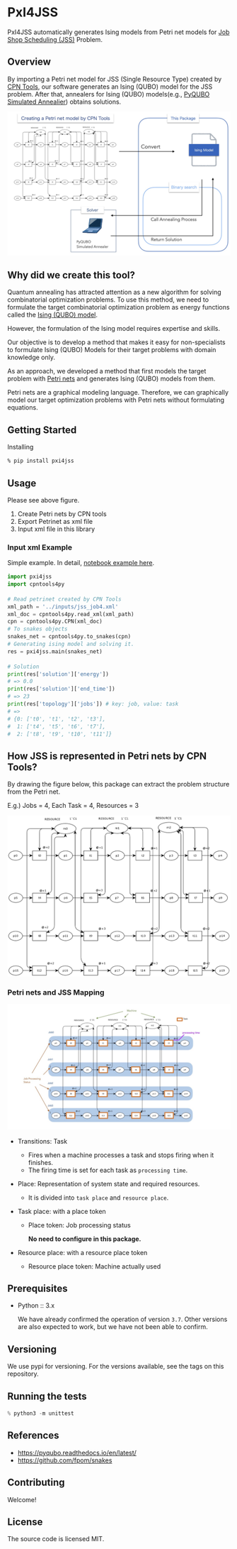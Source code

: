 # PxI4JSS

PxI4JSS automatically generates Ising models from Petri net models for [Job Shop Scheduling (JSS)](https://en.wikipedia.org/wiki/Job-shop_scheduling) Problem.

## Overview

By importing a Petri net model for JSS (Single Resource Type) created by [CPN Tools](https://cpntools.org/), our software generates an Ising (QUBO) model for the JSS problem.
After that, annealers for Ising (QUBO) models(e.g., [PyQUBO Simulated Annealier](https://pyqubo.readthedocs.io/en/latest/)) obtains solutions.

![job4_exp](/images/job4_exp.jpg)

## Why did we create this tool?

Quantum annealing has attracted attention as a new algorithm for solving combinatorial optimization problems. To use this method, we need to formulate the target combinatorial optimization problem as energy functions called the [Ising (QUBO) model](<(https://en.wikipedia.org/wiki/Ising_model)>).

However, the formulation of the Ising model requires expertise and skills.

Our objective is to develop a method that makes it easy for non-specialists to formulate Ising (QUBO) Models for their target problems with domain knowledge only.

As an approach, we developed a method that first models the target problem with [Petri nets](https://en.wikipedia.org/wiki/Petri_net) and generates Ising (QUBO) models from them.

Petri nets are a graphical modeling language. Therefore, we can graphically model our target optimization problems with Petri nets without formulating equations.

## Getting Started

Installing

```zsh
% pip install pxi4jss
```

## Usage

Please see above figure.

1. Create Petri nets by CPN tools
2. Export Petrinet as xml file
3. Input xml file in this library

### Input xml Example

Simple example. In detail, [notebook example here](https://github.com/kanekou/PxI4JSS/blob/main/example/example.ipynb).

```python
import pxi4jss
import cpntools4py

# Read petrinet created by CPN Tools
xml_path = '../inputs/jss_job4.xml'
xml_doc = cpntools4py.read_xml(xml_path)
cpn = cpntools4py.CPN(xml_doc)
# To snakes objects
snakes_net = cpntools4py.to_snakes(cpn)
# Generating ising model and solving it.
res = pxi4jss.main(snakes_net)

# Solution
print(res['solution']['energy'])
# => 0.0
print(res['solution']['end_time'])
# => 23
print(res['topology']['jobs']) # key: job, value: task
# =>
# {0: ['t0', 't1', 't2', 't3'],
#  1: ['t4', 't5', 't6', 't7'],
#  2: ['t8', 't9', 't10', 't11']}
```

## How JSS is represented in Petri nets by CPN Tools?

By drawing the figure below, this package can extract the problem structure from the Petri net.

E.g.) Jobs = 4, Each Task = 4, Resources = 3

![jss_job4](/images/jss_job4.jpg)

### Petri nets and JSS Mapping

![jss_job4_colored](/images/jss_job4_colored.jpg)

- Transitions: Task

  - Fires when a machine processes a task and stops firing when it finishes.
  - The firing time is set for each task as `processing time`.

- Place: Representation of system state and required resources.

  - It is divided into `task place` and `resource place`.

- Task place: with a place token

  - Place token: Job processing status

    **No need to configure in this package.**

- Resource place: with a resource place token

  - Resource place token: Machine actually used

## Prerequisites

- Python :: 3.x

  We have already confirmed the operation of version `3.7`.
  Other versions are also expected to work, but we have not been able to confirm.

## Versioning

We use pypi for versioning. For the versions available, see the tags on this repository.

## Running the tests

```python
% python3 -m unittest
```

## References

- https://pyqubo.readthedocs.io/en/latest/
- https://github.com/fpom/snakes

## Contributing

Welcome!

## License

The source code is licensed MIT.
